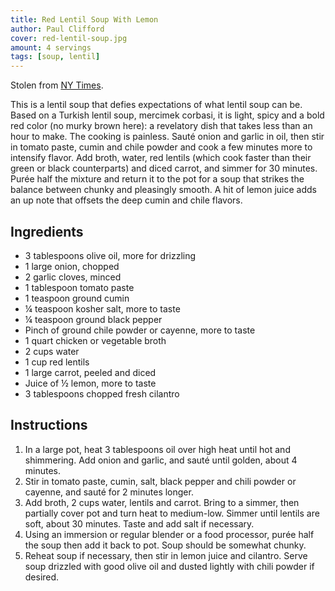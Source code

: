 ```yaml
---
title: Red Lentil Soup With Lemon
author: Paul Clifford
cover: red-lentil-soup.jpg
amount: 4 servings
tags: [soup, lentil]
---
```


Stolen from [NY Times](https://cooking.nytimes.com/recipes/1016062-red-lentil-soup-with-lemon).

This is a lentil soup that defies expectations of what lentil soup can be. Based on a Turkish lentil soup, mercimek corbasi, it is light, spicy and a bold red color (no murky brown here): a revelatory dish that takes less than an hour to make. The cooking is painless. Sauté onion and garlic in oil, then stir in tomato paste, cumin and chile powder and cook a few minutes more to intensify flavor. Add broth, water, red lentils (which cook faster than their green or black counterparts) and diced carrot, and simmer for 30 minutes. Purée half the mixture and return it to the pot for a soup that strikes the balance between chunky and pleasingly smooth. A hit of lemon juice adds an up note that offsets the deep cumin and chile flavors.

## Ingredients

- 3 tablespoons olive oil, more for drizzling
- 1 large onion, chopped
- 2 garlic cloves, minced
- 1 tablespoon tomato paste
- 1 teaspoon ground cumin
- ¼ teaspoon kosher salt, more to taste
- ¼ teaspoon ground black pepper
- Pinch of ground chile powder or cayenne, more to taste
- 1 quart chicken or vegetable broth
- 2 cups water
- 1 cup red lentils
- 1 large carrot, peeled and diced
- Juice of ½ lemon, more to taste
- 3 tablespoons chopped fresh cilantro

## Instructions

1. In a large pot, heat 3 tablespoons oil over high heat until hot and shimmering. Add onion and garlic, and sauté until golden, about 4 minutes.
1. Stir in tomato paste, cumin, salt, black pepper and chili powder or cayenne, and sauté for 2 minutes longer.
1. Add broth, 2 cups water, lentils and carrot. Bring to a simmer, then partially cover pot and turn heat to medium-low. Simmer until lentils are soft, about 30 minutes. Taste and add salt if necessary.
1. Using an immersion or regular blender or a food processor, purée half the soup then add it back to pot. Soup should be somewhat chunky.
1. Reheat soup if necessary, then stir in lemon juice and cilantro. Serve soup drizzled with good olive oil and dusted lightly with chili powder if desired.

